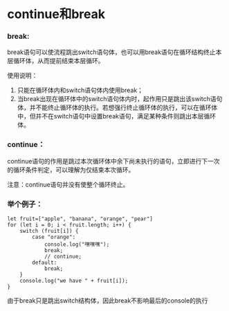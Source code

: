 # continue和break

### **break**:

break语句可以使流程跳出switch语句体，也可以用break语句在循环结构终止本层循环体，从而提前结束本层循环。

使用说明：
1. 只能在循环体内和switch语句体内使用break；
2. 当break出现在循环体中的switch语句体内时，起作用只是跳出该switch语句体，并不能终止循环体的执行。若想强行终止循环体的执行，可以在循环体中，但并不在switch语句中设置break语句，满足某种条件则跳出本层循环体。

### **continue**：

continue语句的作用是跳过本次循环体中余下尚未执行的语句，立即进行下一次的循环条件判定，可以理解为仅结束本次循环。

注意：continue语句并没有使整个循环终止。

### **举个例子**：
```
let fruit=["apple", "banana", "orange", "pear"]
for (let i = 0; i < fruit.length; i++) {
    switch (fruit[i]) {
        case "orange":
            console.log("嘿嘿嘿");
            break;
            // continue;
        default:
            break;
    }
    console.log("we have " + fruit[i]);
}
```

由于break只是跳出switch结构体，因此break不影响最后的console的执行